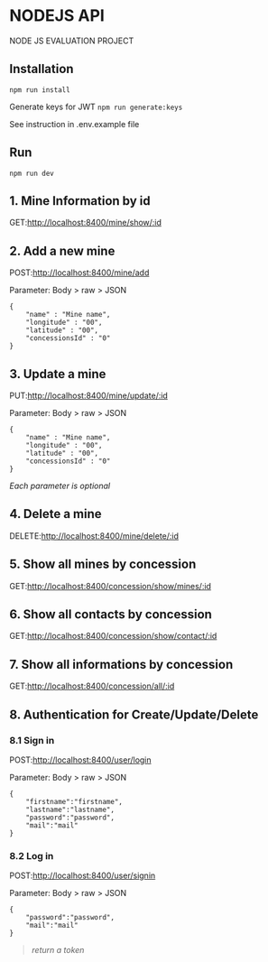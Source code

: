 # NODEJS API

NODE JS EVALUATION PROJECT

## Installation

```npm run install```

Generate keys for JWT
```npm run generate:keys```

See instruction in .env.example file

## Run

```npm run dev```

## 1. Mine Information by id

GET:[http://localhost:8400/mine/show/:id](http://localhost:8400/mine/show/1)

## 2. Add a new mine

POST:[http://localhost:8400/mine/add](http://localhost:8400/mine/add)

Parameter: Body > raw > JSON
```
{
    "name" : "Mine name",
    "longitude" : "00",
    "latitude" : "00",
    "concessionsId" : "0"
}
```

## 3. Update a mine

PUT:[http://localhost:8400/mine/update/:id](http://localhost:8400/mine/update/1)

Parameter: Body > raw > JSON
```
{
    "name" : "Mine name",
    "longitude" : "00",
    "latitude" : "00",
    "concessionsId" : "0"
}
```

*Each parameter is optional*

## 4. Delete a mine

DELETE:[http://localhost:8400/mine/delete/:id](http://localhost:8400/mine/delete/1)

## 5. Show all mines by concession

GET:[http://localhost:8400/concession/show/mines/:id](http://localhost:8400/concession/show/mines/1)

## 6. Show all contacts by concession

GET:[http://localhost:8400/concession/show/contact/:id](http://localhost:8400/concession/show/contact/1)

## 7. Show all informations by concession

GET:[http://localhost:8400/concession/all/:id](http://localhost:8400/concession/all/1)

## 8. Authentication for Create/Update/Delete

### 8.1 Sign in

POST:[http://localhost:8400/user/login](http://localhost:8400/user/login)

Parameter: Body > raw > JSON
```
{
    "firstname":"firstname",
    "lastname":"lastname",
    "password":"password",
    "mail":"mail"
}
```

### 8.2 Log in

POST:[http://localhost:8400/user/signin](http://localhost:8400/user/signin)

Parameter: Body > raw > JSON
```
{
    "password":"password",
    "mail":"mail"
}
```

> *return a token*